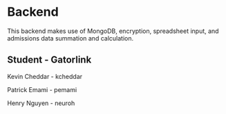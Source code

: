 Backend
=======

This backend makes use of MongoDB, encryption, spreadsheet input, and admissions data summation and calculation.

Student        - Gatorlink   
----------------------------

Kevin Cheddar     - kcheddar

Patrick Emami     - pemami  

Henry Nguyen      - neuroh


